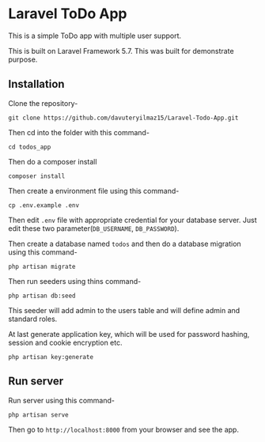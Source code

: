 # Laravel ToDo App

This is a simple ToDo app with multiple user support.

This is built on Laravel Framework 5.7. This was built for demonstrate purpose.

## Installation

Clone the repository-
```
git clone https://github.com/davuteryilmaz15/Laravel-Todo-App.git
```

Then cd into the folder with this command-
```
cd todos_app
```

Then do a composer install
```
composer install
```

Then create a environment file using this command-
```
cp .env.example .env
```

Then edit `.env` file with appropriate credential for your database server. Just edit these two parameter(`DB_USERNAME`, `DB_PASSWORD`).

Then create a database named `todos` and then do a database migration using this command-
```
php artisan migrate
```

Then run seeders using thins command-
```
php artisan db:seed
```
This seeder will add admin to the users table and will define admin and standard roles.

At last generate application key, which will be used for password hashing, session and cookie encryption etc.
```
php artisan key:generate
```

## Run server

Run server using this command-
```
php artisan serve
```

Then go to `http://localhost:8000` from your browser and see the app.
